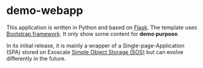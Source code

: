 # demo-webapp

This application is written in Python and based on [Flask](https://flask.palletsprojects.com/).
The template uses [Bootstrap framework](https://getbootstrap.com/).
It only show some content for **demo purpose**.

In its initial release, it is mainly a wrapper of a Single-page-Application (SPA) stored on Exoscale [Simple Object Storage (SOS)](https://www.exoscale.com/object-storage/) but can evolve differently in the future.
